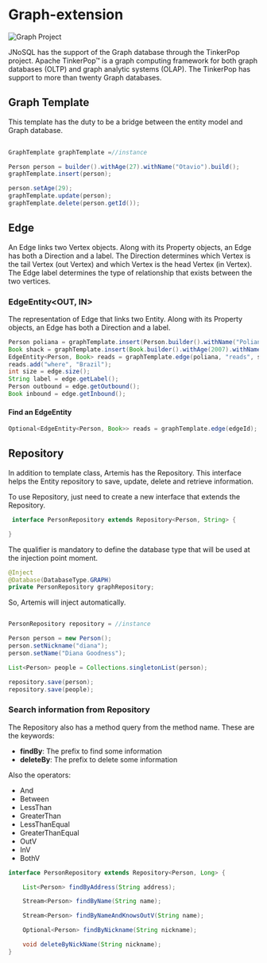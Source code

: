 # Graph-extension

![Graph Project](https://github.com/JNOSQL/jnosql-site/blob/master/assets/img/logos/tinkerpop.png)

JNoSQL has the support of the Graph database through the TinkerPop project. Apache TinkerPop™ is a graph computing framework for both graph databases (OLTP) and graph analytic systems (OLAP). The TinkerPop has support to more than twenty Graph databases.

## Graph Template

  This template has the duty to be a bridge between the entity model and Graph database.
  
 ```java 
  
GraphTemplate graphTemplate =//instance

 Person person = builder().withAge(27).withName("Otavio").build();
graphTemplate.insert(person);

person.setAge(29);
graphTemplate.update(person);
graphTemplate.delete(person.getId());

```

## Edge
 
   An Edge links two Vertex objects. Along with its Property objects, an Edge has both a Direction and a label. The Direction determines which Vertex is the tail Vertex (out Vertex) and which Vertex is the head Vertex (in Vertex). The Edge label determines the type of relationship that exists between the two vertices.

### EdgeEntity<OUT, IN>

The representation of Edge that links two Entity. Along with its Property objects, an Edge has both a Direction and a label.

```java
Person poliana = graphTemplate.insert(Person.builder().withName("Poliana").withAge(25).build());
Book shack = graphTemplate.insert(Book.builder().withAge(2007).withName("The Shack").build());
EdgeEntity<Person, Book> reads = graphTemplate.edge(poliana, "reads", shack);
reads.add("where", "Brazil");
int size = edge.size();
String label = edge.getLabel();
Person outbound = edge.getOutbound();
Book inbound = edge.getInbound();
```

#### Find an EdgeEntity


```java
Optional<EdgeEntity<Person, Book>> reads = graphTemplate.edge(edgeId);
```


## Repository

In addition to template class, Artemis has the Repository. This interface helps the Entity repository to save, update, delete and retrieve information.

To use Repository, just need to create a new interface that extends the Repository.

```java
 interface PersonRepository extends Repository<Person, String> {

}
```

The qualifier is mandatory to define the database type that will be used at the injection point moment.

```java
@Inject
@Database(DatabaseType.GRAPH)
private PersonRepository graphRepository;
```

So, Artemis will inject automatically.

```java

PersonRepository repository = //instance

Person person = new Person();
person.setNickname("diana");
person.setName("Diana Goodness");

List<Person> people = Collections.singletonList(person);

repository.save(person);
repository.save(people);

```

### Search information from Repository

The Repository also has a method query from the method name. These are the keywords:

* **findBy**: The prefix to find some information
* **deleteBy**: The prefix to delete some information

Also the operators:

* And
* Between
* LessThan
* GreaterThan
* LessThanEqual
* GreaterThanEqual
* OutV
* InV
* BothV

```java
interface PersonRepository extends Repository<Person, Long> {

    List<Person> findByAddress(String address);

    Stream<Person> findByName(String name);

    Stream<Person> findByNameAndKnowsOutV(String name);

    Optional<Person> findByNickname(String nickname);

    void deleteByNickName(String nickname);
}
```

